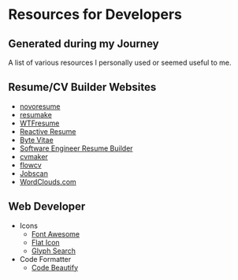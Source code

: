 # Resources for Developers

## Generated during my Journey

A list of various resources I personally used or seemed useful to me.

## Resume/CV Builder Websites

- [novoresume](https://novoresume.com)
- [resumake](https://resumake.io/)
- [WTFresume](https://wtfresume.com/)
- [Reactive Resume](https://rx-resume.web.app/)
- [Byte Vitae](https://cv.bytevitae.com/)
- [Software Engineer Resume Builder](https://gitconnected.com/resume-builder)
- [cvmaker](https://cvmkr.com)
- [flowcv](https://flowcv.io/)
- [Jobscan](https://www.jobscan.co/)
- [WordClouds.com](https://www.wordclouds.com/)

## Web Developer

- Icons
  - [Font Awesome](https://fontawesome.com)
  - [Flat Icon](https://www.flaticon.com/categories)
  - [Glyph Search](https://glyphsearch.com)
- Code Formatter
  - [Code Beautify](https://codebeautify.org)
